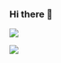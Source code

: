 ### Hi there 👋

<!--
**Nanfengzhiwo1/Nanfengzhiwo1** is a ✨ _special_ ✨ repository because its `README.md` (this file) appears on your GitHub profile.

Here are some ideas to get you started:

- 🔭 I’m currently working on ...
- 🌱 I’m currently learning ...
- 👯 I’m looking to collaborate on ...
- 🤔 I’m looking for help with ...
- 💬 Ask me about ...
- 📫 How to reach me: ...
- 😄 Pronouns: ...
- ⚡ Fun fact: ...
-->

![](https://github-readme-stats.vercel.app/api?username=Nanfengzhiwo1&show_icons=true&theme=dark&count_private=true)

![](https://activity-graph.herokuapp.com/graph?username=Nanfengzhiwo1&theme=github)



